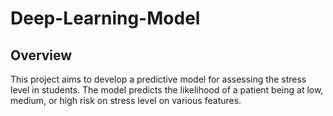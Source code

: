 # Deep-Learning-Model


## Overview
This project aims to develop a predictive model for assessing the stress level in students. The model predicts the likelihood of a patient being at low, medium, or high risk on stress level on various features. 
